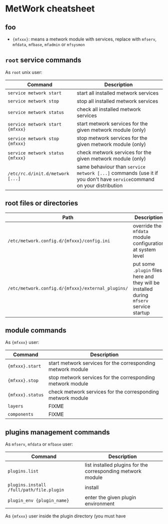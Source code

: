 # MetWork cheatsheet

## foo

- `{mfxxx}`: means a metwork module with services, replace with `mfserv`, `mfdata`, `mfbase`, `mfadmin` or `mfsysmon`

## `root` service commands

As `root` unix user:

| Command | Description |
| --- | --- |
| `service metwork start` | start all installed metwork services |
| `service metwork stop` | stop all installed metwork services |
| `service metwork status` | check all installed metwork services |
| `service metwork start {mfxxx}` | start metwork services for the given metwork module (only) |
| `service metwork stop {mfxxx}` | stop metwork services for the given metwork module (only) |
| `service metwork status {mfxxx}` | check metwork services for the given metwork module (only) |
| `/etc/rc.d/init.d/metwork [...]` | same behaviour than `service metwork [...]` commands (use it if you don't have `service`command on your distribution | 

## root files or directories

| Path | Description |
| --- | --- |
| `/etc/metwork.config.d/{mfxxx}/config.ini` | override the `mfdata` module configuration at system level |
| `/etc/metwork.config.d/{mfxxx}/external_plugins/` | put some `.plugin` files here and they will be installed during `mfserv` service startup |

## module commands

As `{mfxxx}` user:

| Command | Description |
| --- | --- |
| `{mfxxx}.start` | start metwork services for the corresponding metwork module |
| `{mfxxx}.stop` | stop metwork services for the corresponding metwork module |
| `{mfxxx}.status` | check metwork services for the corresponding metwork module |
| `layers`| FIXME |
| `components` | FIXME | 

## plugins management commands

As `mfserv`, `mfdata` or `mfbase` user:

| Command | Description |
| --- | --- |
| `plugins.list` | list installed plugins for the corresponding metwork module |
| `plugins.install /full/path/file.plugin` | install
| `plugin_env {plugin_name}` | enter the given plugin environment |

As `{mfxxx}` user inside the plugin directory (you must have 
